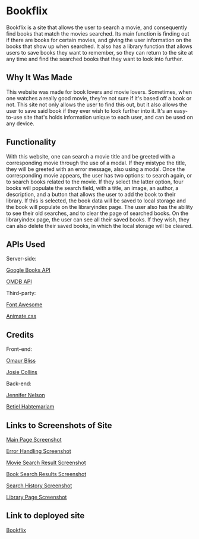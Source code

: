 # Bookflix
Bookflix is a site that allows the user to search a movie, and consequently find books that match the movies searched. Its main function is finding out if there are books for certain movies, and giving the user information on the books that show up when searched. It also has a library function that allows users to save books they want to remember, so they can return to the site at any time and find the searched books that they want to look into further.

## Why It Was Made
This website was made for book lovers and movie lovers. Sometimes, when one watches a really good movie, they're not sure if it's based off a book or not. This site not only allows the user to find this out, but it also allows the user to save said book if they ever wish to look further into it. It's an easy-to-use site that's holds information unique to each user, and can be used on any device. 

## Functionality
With this website, one can search a movie title and be greeted with a corresponding movie through the use of a modal. If they mistype the title, they will be greeted with an error message, also using a modal. Once the corresponding movie appears, the user has two options: to search again, or to search books related to the movie. If they select the latter option, four books will populate the search field, with a title, an image, an author, a description, and a button that allows the user to add the book to their library. If this is selected, the book data will be saved to local storage and the book will populate on the libraryindex page. The user also has the ability to see their old searches, and to clear the page of searched books. On the libraryindex page, the user can see all their saved books. If they wish, they can also delete their saved books, in which the local storage will be cleared.

## APIs Used
Server-side:

[Google Books API](https://developers.google.com/books)

[OMDB API](http://www.omdbapi.com/)

Third-party:

[Font Awesome](https://fontawesome.com/)

[Animate.css](https://animate.style/)


## Credits
Front-end:

[Omaur Bliss](https://github.com/OmaurBliss)

[Josie Collins](https://github.com/josiecl)

Back-end:

[Jennifer Nelson](https://github.com/jnel-221)

[Betiel Habtemariam](https://github.com/betielbetu)

## Links to Screenshots of Site
[Main Page Screenshot](https://user-images.githubusercontent.com/74507818/106903430-96d10700-66bf-11eb-8041-bd22f0e445c8.png)

[Error Handling Screenshot](https://user-images.githubusercontent.com/74507818/106903762-03e49c80-66c0-11eb-9435-7ca7e6c180de.png)

[Movie Search Result Screenshot](https://user-images.githubusercontent.com/74507818/106903455-9fc1d880-66bf-11eb-9241-b7f6c255f574.png)

[Book Search Results Screenshot](https://user-images.githubusercontent.com/74507818/106903459-9fc1d880-66bf-11eb-8001-94038e94186a.png)

[Search History Screenshot](https://user-images.githubusercontent.com/74507818/106903454-9f294200-66bf-11eb-9c1e-4cf6f70d6407.png)

[Library Page Screenshot](https://user-images.githubusercontent.com/74507818/106903466-a2bcc900-66bf-11eb-9e08-4b8385bd1490.png)

## Link to deployed site
[Bookflix](https://omaurbliss.github.io/Seinfeld.oi/)
